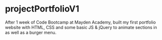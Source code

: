# projectPortfolioV1
After 1 week of Code Bootcamp at Mayden Academy, built my first portfolio website with HTML, CSS and some basic JS &amp; jQuery to animate sections in as well as a burger menu.
